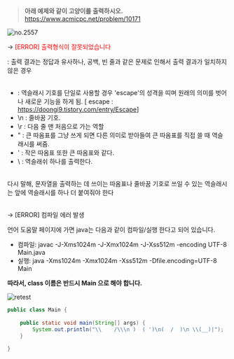 > **아래 예제와 같이 고양이를 출력하시오.** <br>
https://www.acmicpc.net/problem/10171

![no.2557](https://img1.daumcdn.net/thumb/R1280x0/?scode=mtistory2&fname=https%3A%2F%2Fblog.kakaocdn.net%2Fdn%2FckoLkO%2FbtrxhOhidpO%2FfQkQH7Fl6GST3Wdbx85Ldk%2Fimg.png "no.10171")

→ <span style="color : red"> [ERROR] 출력형식이 잘못되었습니다</span><br>

: 출력 결과는 정답과 유사하나, 공백, 빈 줄과 같은 문제로 인해서 출력 결과가 일치하지 않은 경우<br><br>

- \: 역슬래시 기호를 단일로 사용할 경우 'escape'의 성격을 띠며 원래의 의미를 벗어나 새로운 기능을 하게 됨. [ escape : https://doongi9.tistory.com/entry/Escape​ ]<br>
- \n : 줄바꿈 기호.<br>
- \r : 다음 줄 맨 처음으로 가는 역할<br>
- \" : 큰 따옴표를 그냥 쓰게 되면 다른 의미로 받아들여 큰 따옴표를 직접 쓸 때 역슬래시를 써줌.<br>
- \' : 작은 따옴표 또한 큰 따옴표와 같다.<br>
- \\ : 역슬래쉬 하나를 출력한다.<br>
<br>
다시 말해, 문자열을 출력하는 데 쓰이는 따옴표나 줄바꿈 기호로 쓰일 수 있는 역슬래시는 앞에 역슬래시를 하나 더 붙여줘야 한다<br>
<br>

→ [ERROR] 컴파일 에러 발생<br>

언어 도움말 페이지에 가면 java는 다음과 같이 컴파일/실행 한다고 되어 있습니다.<br>

- 컴파일: javac -J-Xms1024m -J-Xmx1024m -J-Xss512m -encoding UTF-8 Main.java<br>
- 실행: java -Xms1024m -Xmx1024m -Xss512m -Dfile.encoding=UTF-8 Main<br>

**따라서, class 이름은 반드시 Main 으로 해야 합니다.**<br>

![retest](https://img1.daumcdn.net/thumb/R1280x0/?scode=mtistory2&fname=https%3A%2F%2Fblog.kakaocdn.net%2Fdn%2Fb1zi20%2Fbtrxgv9Y8ZK%2FrajcLZBupkB7Q7AXo7Imj0%2Fimg.png "retest")

```java
public class Main {
    
    public static void main(String[] args) {
        System.out.println("\\    /\\\n )  ( ')\n(  /  )\n \\(__)|");
    }
 
}

```
